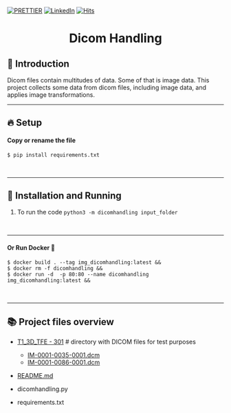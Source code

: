 <!-- PROJECT SHIELDS -->
[![PRETTIER](https://img.shields.io/badge/code_style-prettier-ff69b4.svg?style=flat-square)](https://gitter.im/jlongster/prettie)
[![LinkedIn][linkedin-shield]](https://www.linkedin.com/in/bmvpereira/)
[![Hits](https://hits.seeyoufarm.com/api/count/incr/badge.svg?url=https://github.com/bmvmpereira/dicomhandling=%23E71A18&title_bg=%23555555&icon=dependabot.svg&icon_color=%23E7E7E7&title=views&edge_flat=false)](https://hits.seeyoufarm.com)
<!-- PROJECT SHIELDS -->



<!-- PROJECT -->
<p align="center">
  <h1 align="center"> 
   Dicom Handling  
  </h1> 
</p>



<!-- ABOUT THE PROJECT -->
## 🤔 Introduction
Dicom files contain multitudes of data. Some of that is image data. This project collects some data from dicom files, including image data, and applies image transformations.
<br /> 

---
<!-- SETUP -->

## 🔥 Setup

#### Copy or rename the file

```
$ pip install requirements.txt
```

<br />

---


<!-- INSTALLATION -->

## 🔨 Installation and Running
   1. To run the code
        `python3 -m dicomhandling input_folder`
        
<br />

---

#### Or Run Docker 🐳
```
$ docker build . --tag img_dicomhandling:latest &&
$ docker rm -f dicomhandling &&
$ docker run -d  -p 80:80 --name dicomhandling  
img_dicomhandling:latest &&
```
<br />

---

<!-- File Overview -->

## 📚 Project files overview

- [T1_3D_TFE - 301](https://github.com/bmvmpereira/dicomhandling/tree/main/T1_3D_TFE%20-%20301 "T1_3D_TFE - 301") # directory with DICOM files for test purposes
    - [IM-0001-0035-0001.dcm](https://github.com/bmvmpereira/dicomhandling/blob/main/T1_3D_TFE%20-%20301/IM-0001-0035-0001.dcm "IM-0001-0035-0001.dcm")
    - [IM-0001-0086-0001.dcm](https://github.com/bmvmpereira/dicomhandling/blob/main/T1_3D_TFE%20-%20301/IM-0001-0086-0001.dcm "IM-0001-0086-0001.dcm") 

- [README.md](https://github.com/bmvmpereira/dicomhandling/blob/main/README.md "README.md")
- dicomhandling.py 
- requirements.txt 


<!-- MARKDOWN LINKS & IMAGES -->
[contributors-shield]: https://img.shields.io/github/contributors/othneildrew/Best-README-Template.svg?style=flat-square
[contributors-url]: https://github.com/othneildrew/Best-README-Template/graphs/contributors
[forks-shield]: https://img.shields.io/github/forks/othneildrew/Best-README-Template.svg?style=flat-square
[forks-url]: https://github.com/othneildrew/Best-README-Template/network/members
[stars-shield]: https://img.shields.io/github/stars/othneildrew/Best-README-Template.svg?style=flat-square
[stars-url]: https://github.com/othneildrew/Best-README-Template/stargazers
[issues-shield]: https://img.shields.io/github/issues/othneildrew/Best-README-Template.svg?style=flat-square
[issues-url]: https://github.com/othneildrew/Best-README-Template/issues
[license-shield]: https://img.shields.io/github/license/othneildrew/Best-README-Template.svg?style=flat-square
[license-url]: https://github.com/othneildrew/Best-README-Template/blob/master/LICENSE.txt
[linkedin-shield]: https://img.shields.io/badge/-LinkedIn-black.svg?style=flat-square&logo=linkedin&colorB=555
[linkedin-url]: https://linkedin.com/in/othneildrew
[product-screenshot]: images/screenshot.png
<!-- MARKDOWN LINKS & IMAGES -->


